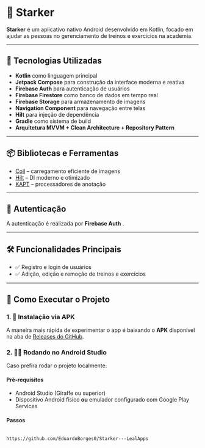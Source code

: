 # 💪 Starker

**Starker** é um aplicativo nativo Android desenvolvido em Kotlin, focado em ajudar as pessoas no gerenciamento de treinos e exercicios na academia.

---

## 📱 Tecnologias Utilizadas

- **Kotlin** como linguagem principal
- **Jetpack Compose** para construção da interface moderna e reativa
- **Firebase Auth** para autenticação de usuários
- **Firebase Firestore** como banco de dados em tempo real
- **Firebase Storage** para armazenamento de imagens
- **Navigation Component** para navegação entre telas
- **Hilt** para injeção de dependência
- **Gradle** como sistema de build
- **Arquitetura MVVM + Clean Architecture + Repository Pattern**

---

## 📦 Bibliotecas e Ferramentas

- [Coil](https://coil-kt.github.io/coil/) – carregamento eficiente de imagens
- [Hilt](https://developer.android.com/training/dependency-injection/hilt-android) – DI moderno e otimizado
- [KAPT](https://kotlinlang.org/docs/kapt.html) – processadores de anotação

---

## 🔐 Autenticação

A autenticação é realizada por **Firebase Auth** .

---

## 🛠️ Funcionalidades Principais

- ✅ Registro e login de usuários
- ✅ Adição, edição e remoção de treinos e exercícios

---

## 🚀 Como Executar o Projeto

### 1. 📲 Instalação via APK
A maneira mais rápida de experimentar o app é baixando o **APK** disponível na aba de [Releases do GitHub](https://github.com/seu-usuario/seu-repositorio/releases).

### 2. 🧑‍💻 Rodando no Android Studio
Caso prefira rodar o projeto localmente:

#### Pré-requisitos
- Android Studio (Giraffe ou superior)
- Dispositivo Android físico **ou** emulador configurado com Google Play Services

#### Passos
```bash

https://github.com/EduardoBorges0/Starker---LealApps